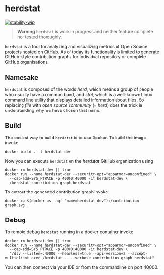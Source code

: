 # herdstat

[![stability-wip](https://img.shields.io/badge/stability-wip-lightgrey.svg)](https://github.com/mkenney/software-guides/blob/master/STABILITY-BADGES.md#work-in-progress)

> **Warning**
> `herdstat` is work in progress and neither feature complete nor tested thoroughly.

`herdstat` is a tool for analyzing and visualizing metrics of Open Source projects hosted on GitHub. As of today its
functionality is limited to generate GitHub-style contribution graphs for individual repository or complete GitHub
organisations.

## Namesake

`herdstat` is composed of the words _herd_, which means a group of people who usually have a common bond, and _stat_,
which is a well-known Linux command line utility that displays detailed information about files. So replacing _file_
with _open source community_ (= _herd_) does the trick in understanding why we have chosen that name.

## Build

The easiest way to build `herdstat` is to use Docker. To build the image invoke

```shell
docker build . -t herdstat-dev
```

Now you can execute `herdstat` on the _herdstat_ GitHub organization using

```shell
docker rm herdstat-dev || true
docker run --name herdstat-dev --security-opt="apparmor=unconfined" \
  --cap-add=SYS_PTRACE -p 40000:40000 -it herdstat-dev \
  /herdstat contribution-graph herdstat
```

To extract the generated contribution graph invoke

```shell
docker cp $(docker ps -aqf "name=herdstat-dev"):/contribution-graph.svg .
```

## Debug

To remote debug `herdstat` running in a docker container invoke

```shell
docker rm herdstat-dev || true
docker run --name herdstat-dev --security-opt="apparmor=unconfined" \
  --cap-add=SYS_PTRACE -p 40000:40000 -it herdstat-dev \
  "/dlv --listen=:40000 --headless=true --api-version=2 --accept-multiclient exec /herdstat -- --verbose contribution-graph herdstat"
```

You can then connect via your IDE or from the commandline on port 40000.
